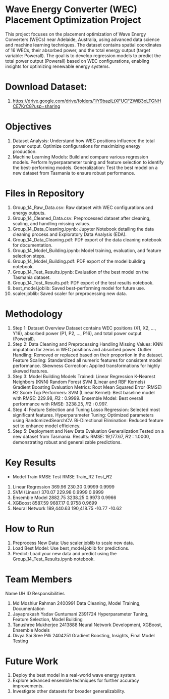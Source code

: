 # Wave Energy Converter (WEC) Placement Optimization Project
This project focuses on the placement optimization of Wave Energy Converters (WECs) near Adelaide, Australia, using advanced data science and machine learning techniques. The dataset contains spatial coordinates of 16 WECs, their absorbed power, and the total energy output (target variable: Powerall). The goal is to develop regression models to predict the total power output (Powerall) based on WEC configurations, enabling insights for optimizing renewable energy systems.
# Download Dataset:
1. https://drive.google.com/drive/folders/1IY9baziLtXFUCFZWiB3oLTGNHCE7KrC8?usp=sharing
# Objectives
1. Dataset Analysis:
Understand how WEC positions influence the total power output.
Optimize configurations for maximizing energy production.
2. Machine Learning Models:
Build and compare various regression models.
Perform hyperparameter tuning and feature selection to identify the best-performing models.
Generalization: Test the best model on a new dataset from Tasmania to ensure robust performance.
# Files in Repository
1. Group_14_Raw_Data.csv: Raw dataset with WEC configurations and energy outputs.
2. Group_14_Cleaned_Data.csv: Preprocessed dataset after cleaning, scaling, and handling missing values.
3. Group_14_Data_Cleaning.ipynb: Jupyter Notebook detailing the data cleaning process and Exploratory Data Analysis (EDA).
4. Group_14_Data_Cleaning.pdf: PDF export of the data cleaning notebook for documentation.
5. Group_14_Model_Building.ipynb: Model training, evaluation, and feature selection steps.
6. Group_14_Model_Building.pdf: PDF export of the model building notebook.
7. Group_14_Test_Results.ipynb: Evaluation of the best model on the Tasmania dataset.
8. Group_14_Test_Results.pdf: PDF export of the test results notebook.
9. best_model.joblib: Saved best-performing model for future use.
10. scaler.joblib: Saved scaler for preprocessing new data.
# Methodology
1. Step 1: Dataset Overview
Dataset contains WEC positions (X1, X2, ..., Y16), absorbed power (P1, P2, ..., P16), and total power output (Powerall).
2. Step 2: Data Cleaning and Preprocessing
Handling Missing Values: KNN imputation for zeros in WEC positions and absorbed power.
Outlier Handling: Removed or replaced based on their proportion in the dataset.
Feature Scaling: Standardized all numeric features for consistent model performance.
Skewness Correction: Applied transformations for highly skewed features.
3. Step 3: Model Building
Models Trained:
Linear Regression
K-Nearest Neighbors (KNN)
Random Forest
SVM (Linear and RBF Kernels)
Gradient Boosting
Evaluation Metrics:
Root Mean Squared Error (RMSE)
𝑅2 Score
Top Performers: SVM (Linear Kernel): Best baseline model with RMSE: 229.98, 𝑅2 : 0.9999.
Ensemble Model: Best overall performance with RMSE: 3238.25, 
𝑅2 : 0.997.
4. Step 4: Feature Selection and Tuning
Lasso Regression: Selected most significant features.
Hyperparameter Tuning: Optimized parameters using RandomizedSearchCV.
Bi-Directional Elimination: Reduced feature set to enhance model efficiency.
5. Step 5: Deployment and New Data Evaluation
Generalization:Tested on a new dataset from Tasmania.
Results: RMSE: 19,177.67, 
𝑅2 : 1.0000, demonstrating robust and generalizable predictions.

# Key Results
* Model	Train RMSE	Test RMSE	Train_R2 Test_𝑅2
1. Linear Regression	369.96	230.30	0.9999	0.9999
2. SVM (Linear)	370.07	229.98	0.9999	0.9999
3. Ensemble Model	2882.75	3238.25	0.9973	0.9966
4. XGBoost	8587.59	9687.17	0.9758	0.9699
5. Neural Network	189,440.63	190,418.75	-10.77	-10.62

# How to Run
1. Preprocess New Data:
  Use scaler.joblib to scale new data.
2. Load Best Model:
  Use best_model.joblib for predictions.
3. Predict:
  Load your new data and predict using the Group_14_Test_Results.ipynb notebook.

# Team Members
Name	UH ID	Responsibilities
1. Md Moshiur Rahman	2400991	Data Cleaning, Model Training, Documentation
2. Jayaprakash Yadav Guntumani	2391724	Hyperparameter Tuning, Feature Selection, Model Building
3. Tanushree Mukherjee	2413888	Neural Network Development, XGBoost, Ensemble Models
4. Divya Sai Sree Pilli	2404251	Gradient Boosting, Insights, Final Model Testing

# Future Work
1. Deploy the best model in a real-world wave energy system.
2. Explore advanced ensemble techniques for further accuracy improvements.
3. Investigate other datasets for broader generalizability.
